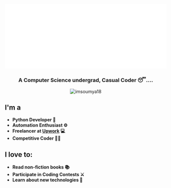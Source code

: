 <img src='https://github.com/imsoumya18/imsoumya18/raw/main/svg.svg'>

<h3 align="center">A Computer Science undergrad, Casual Coder 😴....</h3>
<p align="center"> <img src="https://komarev.com/ghpvc/?username=imsoumya18&label=Profile%20views&color=0e75b6&style=flat" alt="imsoumya18" /> </p>

## I'm a
 - **Python Developer 🐍**
 - **Automation Enthusiast ⚙️**
 - **Freelancer at [Upwork](www.upwork.com) 💻**
 - **Competitive Coder 🐱‍💻**

## I love to:
 - **Read non-fiction books 📚**
 - **Participate in Coding Contests ⚔️**
 - **Learn about new technologies 🤔**
